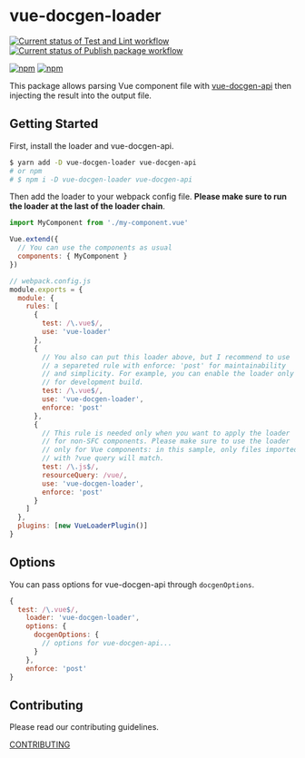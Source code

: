 # vue-docgen-loader

[![Current status of Test and Lint workflow](https://github.com/pocka/vue-docgen-loader/workflows/Test%20and%20Lint/badge.svg)](https://github.com/pocka/vue-docgen-loader/actions)
[![Current status of Publish package workflow](https://github.com/pocka/vue-docgen-loader/workflows/Publish%20package/badge.svg)](https://github.com/pocka/vue-docgen-loader/actions)

[![npm](https://img.shields.io/npm/v/vue-docgen-loader)](https://www.npmjs.com/package/vue-docgen-loader)
[![npm](https://img.shields.io/npm/dm/vue-docgen-loader)](https://www.npmjs.com/package/vue-docgen-loader)

This package allows parsing Vue component file with [vue-docgen-api](https://github.com/vue-styleguidist/vue-styleguidist/tree/dev/packages/vue-docgen-api) then injecting the result into the output file.

## Getting Started

First, install the loader and vue-docgen-api.

```sh
$ yarn add -D vue-docgen-loader vue-docgen-api
# or npm
# $ npm i -D vue-docgen-loader vue-docgen-api
```

Then add the loader to your webpack config file.
**Please make sure to run the loader at the last of the loader chain**.

```js
import MyComponent from './my-component.vue'

Vue.extend({
  // You can use the components as usual
  components: { MyComponent }
})
```

```js
// webpack.config.js
module.exports = {
  module: {
    rules: [
      {
        test: /\.vue$/,
        use: 'vue-loader'
      },
      {
        // You also can put this loader above, but I recommend to use
        // a separeted rule with enforce: 'post' for maintainability
        // and simplicity. For example, you can enable the loader only
        // for development build.
        test: /\.vue$/,
        use: 'vue-docgen-loader',
        enforce: 'post'
      },
      {
        // This rule is needed only when you want to apply the loader
        // for non-SFC components. Please make sure to use the loader
        // only for Vue components: in this sample, only files imported
        // with ?vue query will match.
        test: /\.js$/,
        resourceQuery: /vue/,
        use: 'vue-docgen-loader',
        enforce: 'post'
      }
    ]
  },
  plugins: [new VueLoaderPlugin()]
}
```

## Options

You can pass options for vue-docgen-api through `docgenOptions`.

```js
{
  test: /\.vue$/,
    loader: 'vue-docgen-loader',
    options: {
      docgenOptions: {
        // options for vue-docgen-api...
      }
    },
    enforce: 'post'
}
```

## Contributing

Please read our contributing guidelines.

[CONTRIBUTING](./CONTRIBUTING.md)
